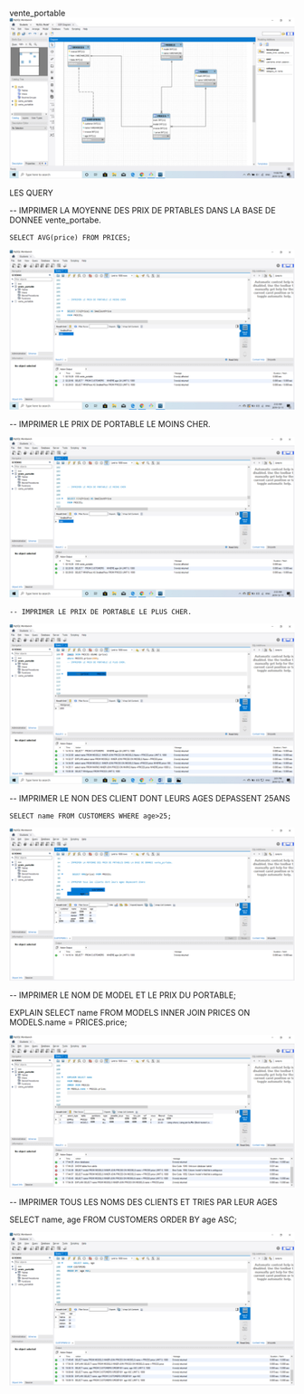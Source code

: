 vente_portable
![](images/bd2.png)

LES QUERY

-- IMPRIMER LA MOYENNE DES PRIX DE PRTABLES DANS LA BASE DE DONNEE vente_portabe.


    SELECT AVG(price) FROM PRICES;
    
![images](https://github.com/CollegeBoreal/INF1006-202-19A-01/blob/master/Q.Query/300111766/images/LE%20PRIX%20DE%20PORTABLE%20LE%20MOINS%20CHER.png?raw=true)
    
 -- IMPRIMER LE PRIX DE PORTABLE LE MOINS CHER.  
 
  ![image](https://github.com/CollegeBoreal/INF1006-202-19A-01/blob/master/Q.Query/300111766/images/LE%20PRIX%20DE%20PORTABLE%20LE%20MOINS%20CHER.png?raw=true)
    
    -- IMPRIMER LE PRIX DE PORTABLE LE PLUS CHER.
    
  ![image](https://github.com/CollegeBoreal/INF1006-202-19A-01/blob/master/Q.Query/300111766/images/LE%20PRIX%20DE%20PORTABLE%20LE%20PLUS%20CHER.png?raw=true)
    
  -- IMPRIMER LE NON DES CLIENT DONT LEURS AGES DEPASSENT 25ANS
  
  
    SELECT name FROM CUSTOMERS WHERE age>25;
    
  ![image](https://github.com/CollegeBoreal/INF1006-202-19A-01/blob/master/Q.Query/300111766/images/TOUS%20LES%20CLIENS%20DONT%20LEURS%20AGE%20DEPASSENT%2025ANS.png?raw=true)
  
  -- IMPRIMER LE NOM DE MODEL ET LE PRIX DU PORTABLE;
  
  
  
  EXPLAIN SELECT name
  FROM MODELS
  INNER JOIN PRICES
  ON MODELS.name = PRICES.price;
  
 ![image](https://github.com/CollegeBoreal/INF1006-202-19A-01/blob/master/Q.Query/300111766/images/inner%20join%202.png?raw=true)
 
  -- IMPRIMER TOUS LES NOMS DES CLIENTS ET TRIES PAR LEUR AGES 
  
  SELECT name, age
  FROM CUSTOMERS
  ORDER BY  age ASC;

 ![image](https://github.com/CollegeBoreal/INF1006-202-19A-01/blob/master/Q.Query/300111766/images/ORDER%20BY.png?raw=true)




